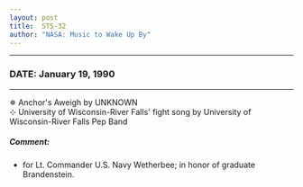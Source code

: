 ```yaml
---
layout: post
title:  STS-32
author: "NASA: Music to Wake Up By"
---
```


----
### DATE: January 19, 1990
----
✵ Anchor's Aweigh by UNKNOWN  &nbsp;<br />⊹ University of Wisconsin-River Falls' fight song by University of Wisconsin-River Falls Pep Band

##### Comment:
* for Lt. Commander U.S. Navy Wetherbee;
in honor of graduate Brandenstein.

